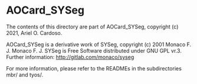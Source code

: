  AOCard_SYSeg
 ==============================

 The contents of this directory are part of AOCard_SYSeg,
 copyright (c) 2021, Ariel O. Cardoso.

 AOCard_SYSeg is a derivative work of SYSeg,
 copyright (c) 2001 Monaco F. J. Monaco F. J.
 SYSeg is Free Software distributed under GNU GPL vr.3.
 Further information: http://gitlab.com/monaco/syseg
 
 For more information, please refer to the READMEs in the
 subdirectories mbr/ and tyos/.
